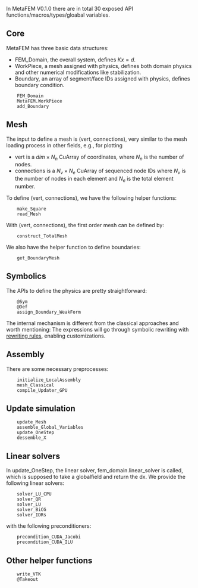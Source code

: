 In MetaFEM V0.1.0 there are in total 30 exposed API functions/macros/types/gloabal variables.

## Core
MetaFEM has three basic data structures:
* FEM_Domain, the overall system, defines $Kx=d$.
* WorkPiece, a mesh assigned with physics, defines both domain physics and other numerical modifications like stabilization.
* Boundary, an array of segment/face IDs assigned with physics, defines boundary condition.
```@docs
    FEM_Domain
    MetaFEM.WorkPiece
    add_Boundary
```
## Mesh
The input to define a mesh is (vert, connections), very similar to the mesh loading process in other fields, e.g., for plotting
* vert is a $dim \times N_n$ CuArray of coordinates, where $N_n$ is the number of nodes.
* connections is a $N_v \times N_e$ CuArray of sequenced node IDs where $N_v$ is the number of nodes in each element and $N_e$ is the total element number.

To define (vert, connections), we have the following helper functions:
```@docs
    make_Square
    read_Mesh
```
With (vert, connections), the first order mesh can be defined by:
```@docs
    construct_TotalMesh
```
We also have the helper function to define boundaries:
```@docs
    get_BoundaryMesh
```

## Symbolics
The APIs to define the physics are pretty straightforward:
```@docs
    @Sym
    @Def
    assign_Boundary_WeakForm
```
The internal mechanism is different from the classical approaches and worth mentioning: The expressions will go through symbolic rewriting
with [rewriting rules](https://github.com/jxx2/MetaFEM.jl/blob/main/src/symbolics/101_Simplify_Rule.jl), enabling customizations.

## Assembly
There are some necessary preprocesses:
```@docs
    initialize_LocalAssembly
    mesh_Classical
    compile_Updater_GPU
```

## Update simulation
```@docs
    update_Mesh
    assemble_Global_Variables
    update_OneStep
    dessemble_X
```

## Linear solvers
In update\_OneStep, the linear solver, fem\_domain.linear\_solver is called, which is supposed to take a globalfield and return the dx.
We provide the following linear solvers:
```@docs
    solver_LU_CPU
    solver_QR
    solver_LU
    solver_BiCG
    solver_IDRs
```
with the following preconditioners:
```@docs
    precondition_CUDA_Jacobi
    precondition_CUDA_ILU
```

## Other helper functions
```@docs
    write_VTK
    @Takeout
```
